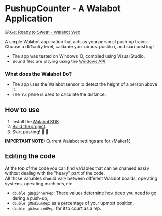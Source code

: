 # PushupCounter - A Walabot Application

[![Get Ready to Sweat - Walabot Wed](http://img.youtube.com/vi/UpUDK8bEH6M/0.jpg)](http://www.youtube.com/watch?v=UpUDK8bEH6M)

A simple Walabot application that acts as your personal push-up trainer.  
Choose a difficulty level, calibrate your utmost position, and start pushing!  

* The app was tested on Windows 10, compiled using Visual Studio.
* Sound files are playing using the [Windows API](https://msdn.microsoft.com/en-us/library/windows/desktop/dd743680.aspx).

### What does the Walabot Do?

* The app uses the Walabot sensor to detect the height of a person above it.
* The YZ plane is used to calculate the distance.

## How to use

1. Install the [Walabot SDK](http://walabot.com/getting-started).
2. [Build the project](http://api.walabot.com/_project.html).
3. Start pushing! :muscle: :muscle:

**IMPORTANT NOTE:** Current Walabot settings are for vMaker18.

## Editing the code

At the top of the code you can find variables that can be changed easily without dealing with the "heavy" part of the code.  
All those variables should vary between different Walabot boards, operating systems, operating machines, etc.

* `double gBeginnerRep`: These values determine how deep you need to go during a push-up,
* `double gMediumRep`: as a percentage  of your upmost position,
* `double gAdvancedRep`: for it to count as a rep.
